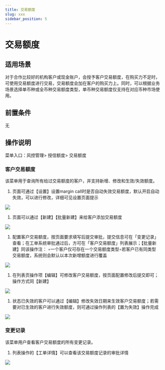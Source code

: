 ```yaml
---
title: 交易额度
slug: xxx
sidebar_position: 5
---
```



# 交易额度

## 适用场景

对于合作比较好的机构客户或现金账户，会授予客户交易额度，在购买力不足时，可使用交易额度进行交易，交易额度会加在客户的购买力上。同时，可以根据业务场景选择单币种或全币种交易额度类型，单币种交易额度仅支持在对应币种市场使用。

## 前置条件

无

## 操作说明

菜单入口：风控管理&gt; 授信额度&gt; 交易额度

### 客户交易额度

该菜单用于查询所有给过交易额度的客户，并支持新增、修改和生效/失效额度。

1. 页面可通过【设置】设置margin call时是否自动失效交易额度，默认开启自动失效，可以进行修改，详细可见设置页面提示

<img src="/assets/QWY9bCfDnoxLunxYDyLczMULnEh.png"/>

1. 页面可以通过【新建】【批量新建】来给客户添加交易额度

<img src="/assets/JHCebsK8KoEtm7x5xCucmxTtnLc.png"/>

1. 配置客户交易额度，按页面要求填写后提交审批，提交信息可在「变更记录」查看；在工单系统审批通过后，方可在「客户交易额度」列表展示；【批量新建】同该操作​
注：​
◦一个客户仅可存在一个交易额度类型​
◦若客户已有同类型交易额度，系统则会默认以本次新增额度进行覆盖

<img src="/assets/FFKVbmzY9ojSYKxzbRXc8R42nyg.png"/>

1. 在列表页操作项【编辑】可修改客户交易额度，按页面配置修改后提交即可；操作方式同【新建】

<img src="/assets/OGbWbrfPjoPGTTxNDs8c4DJIn9d.png"/>

1. 状态已失效的客户可以通过【编辑】修改失效日期来生效客户交易额度；若需要对已生效的客户进行失效额度，则可通过操作列表的【置为失效】操作完成

<img src="/assets/Wdt4bop4Yog2n2xTnZkcVy2wnie.png"/>

### 变更记录

该菜单用户查看客户交易额度的所有变更记录。

1. 列表操作的【工单详情】可以查看该交易额度记录的审批详情

<img src="/assets/Oms6betYroVmanxUoLYcFLBNnHc.png"/>

